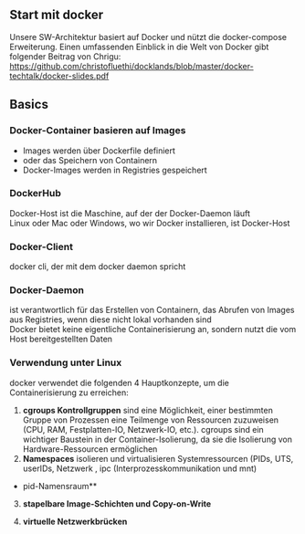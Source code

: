 ## Start mit docker

Unsere SW-Architektur basiert auf Docker und nützt die docker-compose Erweiterung.
Einen umfassenden Einblick in die Welt von Docker gibt folgender Beitrag von Chrigu: https://github.com/christofluethi/docklands/blob/master/docker-techtalk/docker-slides.pdf  

## Basics

### Docker-Container basieren auf Images
* Images werden über Dockerfile definiert
* oder das Speichern von Containern
* Docker-Images werden in Registries gespeichert

### DockerHub

Docker-Host ist die Maschine, auf der der Docker-Daemon läuft  
Linux oder Mac oder Windows, wo wir Docker installieren, ist Docker-Host  

### Docker-Client
docker cli, der mit dem docker daemon spricht  

### Docker-Daemon
ist verantwortlich für das Erstellen von Containern, das Abrufen von Images aus Registries, wenn diese nicht lokal vorhanden sind  
Docker bietet keine eigentliche Containerisierung an, sondern nutzt die vom Host bereitgestellten Daten

### Verwendung unter Linux

docker verwendet die folgenden 4 Hauptkonzepte, um die Containerisierung zu erreichen:  

1. **cgroups Kontrollgruppen**
sind eine Möglichkeit, einer bestimmten Gruppe von Prozessen eine Teilmenge von Ressourcen zuzuweisen (CPU, RAM, Festplatten-IO, Netzwerk-IO, etc.).
cgroups sind ein wichtiger Baustein in der Container-Isolierung, da sie die Isolierung von Hardware-Ressourcen ermöglichen
2. **Namespaces**
isolieren und virtualisieren Systemressourcen (PIDs, UTS, userIDs, Netzwerk , ipc (Interprozesskommunikation und mnt)
* pid-Namensraum**
3. **stapelbare Image-Schichten und Copy-on-Write**

4. **virtuelle Netzwerkbrücken**





